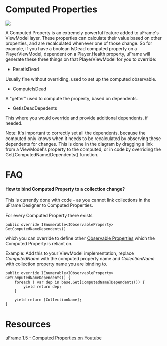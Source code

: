 # Computed Properties

![](http://i.imgur.com/qeDjrVR.png)

A Computed Property is an extremely powerful feature added to uFrame's ViewModel layer. These properties can calculate their value based on other properties, and are recalculated whenever one of those change. So for example, if you have a boolean IsDead computed property on a PlayerViewModel, dependent on a Player.Health property, uFrame will generate these three things on that PlayerViewModel for you to override:

* ResetIsDead

Usually fine without overriding, used to set up the computed observable.

* ComputeIsDead

A "getter" used to compute the property, based on dependents.

* GetIsDeadDepedents

This where you would override and provide additional dependents, if needed.

Note: It's important to correctly set all the dependents, because the computed only knows when it needs to be recalculated by observing these dependents for changes. This is done in the diagram by dragging a link from a ViewModel's property to the computed, or in code by overriding the Get{ComputedName}Dependents() function.

# FAQ

#### How to bind Computed Property to a collection change?

This is currently done with code - as you cannot link collections in the uFrame Designer to Computed Properties.

For every Computed Property there exists

`public override IEnumerable<IObservableProperty> GetComputedNameDependents()`

which you can override to define other [Observable Properties](Observable-Property) which the Computed Property is reliant on.

Example:
Add this to your ViewModel implementation, replace _ComputedName_ with the computed property name and _CollectionName_ with collection property name you are binding to.

```
public override IEnumerable<IObservableProperty> GetComputedNameDependents() {
    foreach ( var dep in base.Get[ComputedName]Dependents()) {
        yield return dep;
    }

    yield return [CollectionName];
}
```

# Resources

[uFrame 1.5 - Computed Properties on Youtube](https://www.youtube.com/watch?v=09gPdNbidDs)

